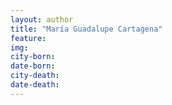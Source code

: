 ```yaml
---
layout: author
title: "María Guadalupe Cartagena"
feature: 
img:
city-born: 
date-born: 
city-death: 
date-death:
---
```

